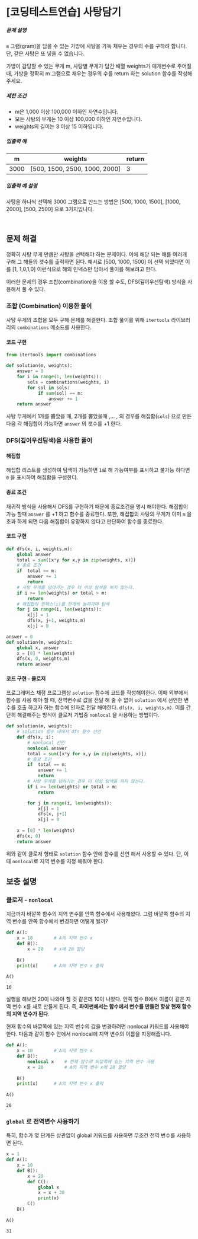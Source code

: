 # [코딩테스트연습] 사탕담기

##### 문제 설명

`m` 그램(gram)을 담을 수 있는 가방에 사탕을 가득 채우는 경우의 수를 구하려 합니다. 단, 같은 사탕은 또 넣을 수 없습니다.

가방이 감당할 수 있는 무게 m, 사탕별 무게가 담긴 배열 weights가 매개변수로 주어질 때, 가방을 정확히 m 그램으로 채우는 경우의 수를 return 하는 solution 함수를 작성해주세요.

##### 제한 조건

- m은 1,000 이상 100,000 이하인 자연수입니다.
- 모든 사탕의 무게는 10 이상 100,000 이하인 자연수입니다.
- weights의 길이는 3 이상 15 이하입니다.

##### 입출력 예

| m    | weights                       | return |
| ---- | ----------------------------- | ------ |
| 3000 | [500, 1500, 2500, 1000, 2000] | 3      |

##### 입출력 예 설명

사탕을 하나씩 선택해 3000 그램으로 만드는 방법은 [500, 1000, 1500], [1000, 2000], [500, 2500] 으로 3가지입니다.





## <br>문제 해결

정확히 사탕 무게 만큼만 사탕을 선택해야 하는 문제이다. 이에 해당 되는 해를 여러개 구해 그 해들의 갯수를 출력하면 된다. 예시로 [500, 1000, 1500] 이 선택 되였다면 이를 [1, 1,0,1,0] 이런식으로 해의 인덱스만 담아서 풀이를 해보려고 한다. 

이러한 문제의 경우 조합(combination)을 이용 할 수도, DFS(깊이우선탐색) 방식을 사용해서 풀 수 있다. 



### 조합 (Combination) 이용한 풀이

사탕 무게의 조합을 모두 구해 문제를 해결한다. 조합 풀이를 위해 `itertools` 라이브러리의 `combinations` 메소드를 사용한다.

#### 코드 구현

```python
from itertools import combinations

def solution(m, weights):
    answer = 0
    for i in range(1, len(weights)):
        sols = combinations(weights, i)
        for sol in sols:
            if sum(sol) == m:
                answer += 1
    return answer
```

사탕 무게에서 1개를 뽑았을 때, 2개를 뽑았을때 ,... , 의 경우를 해집합(`sols`) 으로 만든다음 각 해집합이 가능하면 `answer` 의 갯수를 +1 한다.





### DFS(깊이우선탐색)을 사용한 풀이

#### 해집합

해집합 리스트를 생성하여 탐색이 가능하면 `1`로 해 가능여부를 표시하고 불가능 하다면 `0` 을 표시하여 해집합을 구성한다. 

#### 종료 조건

재귀적 방식을 사용해서 DFS를 구현하기 때문에 종료조건을 명시 해야한다. 해집합이 가능 할때 `answer` 를 +1 하고 함수를 종료한다. 또한, 해집합의 사탕의 무게가 이미 `m` 을 초과 하게 되면 다음 해집합이 유망하지 않다고 판단하여 함수를 종료한다.



#### 코드 구현

```python
def dfs(x, i, weights,m):
    global answer
    total = sum([x*y for x,y in zip(weights, x)])
    # 종료 조건
    if  total == m:
        answer += 1
        return
    # 사탕 무게를 넘아가는 경우 더 이상 탐색을 하지 않는다.
    if i >= len(weights) or total > m:
        return
	# 해집합의 인덱스(i)를 한개씩 늘려가며 탐색
    for j in range(i, len(weights)):
        x[j] = 1
        dfs(x, j+1, weights,m)
        x[j] = 0

answer = 0
def solution(m, weights):
    global x, answer
    x = [0] * len(weights)
    dfs(x, 0, weights,m)
    return answer
```



#### 코드 구현 - 클로저

프로그래머스 채점 프로그램상 `solution`  함수에 코드를 작성해야한다. 이때 외부에서 함수를 사용 해야 할 때, 전역변수로 값을 전달 해 줄 수 없어 `solution` 에서 선언한 변수를 호출 하고자 하는 함수에 인자로 전달 해야한다. `dfs(x, i, weights,m)`. 이를 간단히 해결해주는 방식이 클로저 기법중 `nonlocal` 을 사용하는 방법이다. 

```python
def solution(m, weights):
    # solution 함수 내에서 dfs 함수 선언
    def dfs(x, i):
        # nonlocal 선언
        nonlocal answer
        total = sum([x*y for x,y in zip(weights, x)])
        # 종료 조건
        if  total == m:
            answer += 1
            return
        # 사탕 무게를 넘아가는 경우 더 이상 탐색을 하지 않는다.
        if i >= len(weights) or total > m:
            return

        for j in range(i, len(weights)):
            x[j] = 1
            dfs(x, j+1)
            x[j] = 0
    
    x = [0] * len(weights)
    dfs(x, 0)
    return answer
```



위와 같이 클로저 형태로 `solution` 함수 안에 함수를 선언 해서 사용할 수 있다. 단, 이때 `nonlocal`로 지역 변수를 지정 해줘야 한다. 



## 보충 설명

### 클로저 - `nonlocal`

지금까지 바깥쪽 함수의 지역 변수를 안쪽 함수에서 사용해왔다. 그럼 바깥쪽 함수의 지역 변수를 안쪽 함수에서 변경하면 어떻게 될까?

```python
def A():
    x = 10        # A의 지역 변수 x
    def B():
        x = 20    # x에 20 할당
 
	B()
    print(x)      # A의 지역 변수 x 출력
 
A()
```

```
10
```

실행을 해보면 20이 나와야 할 것 같은데 10이 나왔다. 안쪽 함수 B에서 이름이 같은 지역 변수 x를 새로 만들게 된다. 즉, **파이썬에서는 함수에서 변수를 만들면 항상 현재 함수의 지역 변수가 된다**.



현재 함수의 바깥쪽에 있는 지역 변수의 값을 변경하려면 nonlocal 키워드를 사용해야 한다. 다음과 같이 함수 안에서 nonlocal에 지역 변수의 이름을 지정해줍니다.

```python
def A():
    x = 10        # A의 지역 변수 x
    def B():
        nonlocal x    # 현재 함수의 바깥쪽에 있는 지역 변수 사용
        x = 20        # A의 지역 변수 x에 20 할당
 
    B()
    print(x)      # A의 지역 변수 x 출력
 
A()
```

```
20
```



### `global` 로 전역변수 사용하기

특히, 함수가 몇 단계든 상관없이 global 키워드를 사용하면 무조건 전역 변수를 사용하면 된다.

```python
x = 1
def A():
    x = 10
    def B():
        x = 20
        def C():
            global x
            x = x + 30
            print(x)
        C()
    B()
 
A()
```

```
31
```

